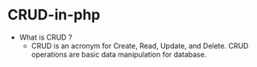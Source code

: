 # CRUD-in-php


* What is CRUD ?
  -  CRUD is an acronym for Create, Read, Update, and Delete. CRUD operations are basic data manipulation for database.
   
